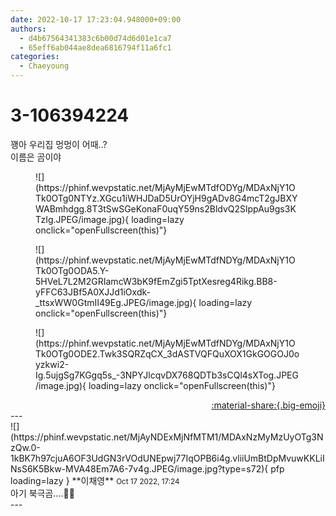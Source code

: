 ```yaml
---
date: 2022-10-17 17:23:04.948000+09:00
authors:
  - d4b67564341383c6b00d74d6d01e1ca7
  - 65eff6ab044ae8dea6816794f11a6fc1
categories:
  - Chaeyoung
---
```


# 3-106394224

<div class="post-container" markdown="1">
<div class="content-container md-sidebar__scrollwrap" markdown="1">

꽹아 우리집 멍멍이 어때..?<br>이름은 곰이야
<figure markdown="1">
![](https://phinf.wevpstatic.net/MjAyMjEwMTdfODYg/MDAxNjY1OTk0OTg0NTYz.XGcu1iWHJDaD5UrOYjH9gADv8G4mcT2gJBXYWABmhdgg.8T3tSwSGeKonaF0uqY59ns2BldvQ2SlppAu9gs3KTzIg.JPEG/image.jpg){ loading=lazy onclick="openFullscreen(this)"}
</figure>

<figure markdown="1">
![](https://phinf.wevpstatic.net/MjAyMjEwMTdfNDYg/MDAxNjY1OTk0OTg0ODA5.Y-5HVeL7L2M2GRIamcW3bK9fEmZgi5TptXesreg4Rikg.BB8-yFFC63JBf5A0XJJd1iOxdk-_ttsxWW0GtmII49Eg.JPEG/image.jpg){ loading=lazy onclick="openFullscreen(this)"}
</figure>

<figure markdown="1">
![](https://phinf.wevpstatic.net/MjAyMjEwMTdfNDYg/MDAxNjY1OTk0OTg0ODE2.Twk3SQRZqCX_3dASTVQFQuXOX1GkGOGOJ0oyzkwi2-Ig.5ujgSg7KGgq5s_-3NPYJlcqvDX768QDTb3sCQl4sXTog.JPEG/image.jpg){ loading=lazy onclick="openFullscreen(this)"}
</figure>


</div>
</div>

<div style="text-align: right;" markdown="1">
<a href="https://weverse.io/fromis9/fanpost/3-106394224" style="text-align: right;">:material-share:{.big-emoji}</a>
</div>
---

<div class="comments-container md-sidebar__scrollwrap" markdown="1">
<div class="comment" markdown="1">
<div class='id-container' markdown="1">
![](https://phinf.wevpstatic.net/MjAyNDExMjNfMTM1/MDAxNzMyMzUyOTg3NzQw.0-1kBK7h97cjuA6OF3UdGN3rVOdUNEpwj77IqOPB6i4g.vliiUmBtDpMvuwKKLiINsS6K5Bkw-MVA48Em7A6-7v4g.JPEG/image.jpg?type=s72){ pfp loading=lazy }
**<span class="artist">이채영</span>** <small>Oct 17 2022, 17:24</small><br>
</div>
<div class='comment-body' markdown="1">
아기 북극곰....🥺🥺
</div>
</div>
</div>
---
